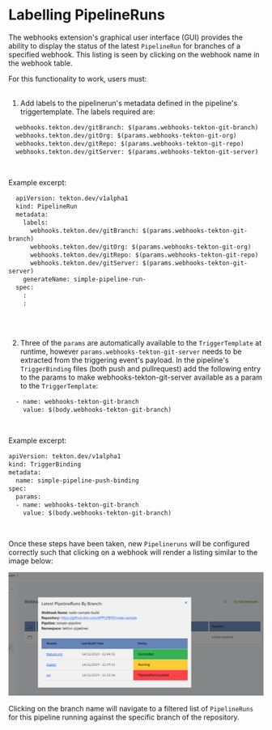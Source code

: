 # Labelling PipelineRuns

The webhooks extension's graphical user interface (GUI) provides the ability to display the status of the latest `PipelineRun` for branches of a specified webhook.  This listing is seen by clicking on the webhook name in the webhook table.

For this functionality to work, users must:  
<br/>

1. Add labels to the pipelinerun's metadata defined in the pipeline's triggertemplate.  The labels required are:

```
  webhooks.tekton.dev/gitBranch: $(params.webhooks-tekton-git-branch)
  webhooks.tekton.dev/gitOrg: $(params.webhooks-tekton-git-org)
  webhooks.tekton.dev/gitRepo: $(params.webhooks-tekton-git-repo)
  webhooks.tekton.dev/gitServer: $(params.webhooks-tekton-git-server)
```  
<br/>

Example excerpt:

```
  apiVersion: tekton.dev/v1alpha1
  kind: PipelineRun
  metadata:
    labels:
      webhooks.tekton.dev/gitBranch: $(params.webhooks-tekton-git-branch)
      webhooks.tekton.dev/gitOrg: $(params.webhooks-tekton-git-org)
      webhooks.tekton.dev/gitRepo: $(params.webhooks-tekton-git-repo)
      webhooks.tekton.dev/gitServer: $(params.webhooks-tekton-git-server)
    generateName: simple-pipeline-run-
  spec:
    :
    :
```  
<br/>
<br/>


2. Three of the `params` are automatically available to the `TriggerTemplate` at runtime, however `params.webhooks-tekton-git-server` needs to be extracted from the triggering event's payload. In the pipeline's `TriggerBinding` files (both push and pullrequest) add the following entry to the params to make webhooks-tekton-git-server available as a param to the `TriggerTemplate`:

```
  - name: webhooks-tekton-git-branch
    value: $(body.webhooks-tekton-git-branch)
```  
<br/>

Example excerpt:

```
apiVersion: tekton.dev/v1alpha1
kind: TriggerBinding
metadata:
  name: simple-pipeline-push-binding
spec:
  params:
  - name: webhooks-tekton-git-branch
    value: $(body.webhooks-tekton-git-branch)
```  
<br/>

Once these steps have been taken, new `Pipelineruns` will be configured correctly such that clicking on a webhook will render a listing similar to the image below:

![Latest pipelinerun status for a webhook, displayed by branch with clickable link](./images/webhookBranches.png?raw=true "Latest pipelinerun status for a webhook, displayed by branch with clickable link")

Clicking on the branch name will navigate to a filtered list of `PipelineRuns` for this pipeline running against the specific branch of the repository.